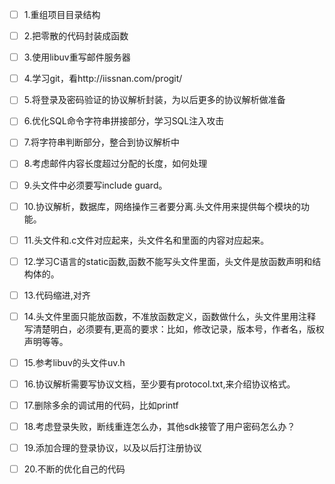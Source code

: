 - [ ] 1.重组项目目录结构
- [ ] 2.把零散的代码封装成函数
- [ ] 3.使用libuv重写邮件服务器
- [ ] 4.学习git，看http://iissnan.com/progit/
- [ ] 5.将登录及密码验证的协议解析封装，为以后更多的协议解析做准备
- [ ] 6.优化SQL命令字符串拼接部分，学习SQL注入攻击
- [ ] 7.将字符串判断部分，整合到协议解析中
- [ ] 8.考虑邮件内容长度超过分配的长度，如何处理
- [ ] 9.头文件中必须要写include guard。
- [ ] 10.协议解析，数据库，网络操作三者要分离.头文件用来提供每个模块的功能。
- [ ] 11.头文件和.c文件对应起来，头文件名和里面的内容对应起来。
- [ ] 12.学习C语言的static函数,函数不能写头文件里面，头文件是放函数声明和结构体的。
- [ ] 13.代码缩进,对齐
- [ ] 14.头文件里面只能放函数，不准放函数定义，函数做什么，头文件里用注释写清楚明白，必须要有,更高的要求：比如，修改记录，版本号，作者名，版权声明等等。
- [ ] 15.参考libuv的头文件uv.h
- [ ] 16.协议解析需要写协议文档，至少要有protocol.txt,来介绍协议格式。
- [ ] 17.删除多余的调试用的代码，比如printf
- [ ] 18.考虑登录失败，断线重连怎么办，其他sdk接管了用户密码怎么办？
- [ ] 19.添加合理的登录协议，以及以后打注册协议
- [ ] 20.不断的优化自己的代码

